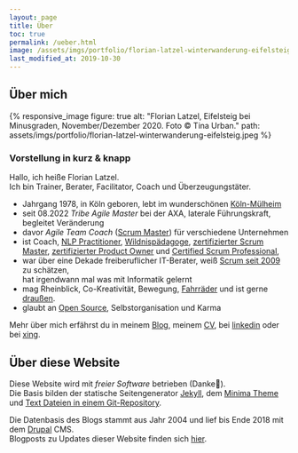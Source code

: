 ```yaml
---
layout: page
title: Über 
toc: true
permalink: /ueber.html
image: /assets/imgs/portfolio/florian-latzel-winterwanderung-eifelsteig.jpeg
last_modified_at: 2019-10-30
---
```

## Über mich

{% responsive_image figure: true
alt: "Florian Latzel, Eifelsteig bei Minusgraden, November/Dezember 2020. Foto © Tina Urban."
path: assets/imgs/portfolio/florian-latzel-winterwanderung-eifelsteig.jpeg %}

### Vorstellung in kurz & knapp

Hallo, ich heiße Florian Latzel.  
Ich bin Trainer, Berater, Facilitator, Coach und Überzeugungstäter. 

- Jahrgang 1978, in Köln geboren, 
lebt im wunderschönen [Köln-Mülheim](/tags/muellem/index.html)
- seit 08.2022 *Tribe Agile Master* bei der AXA, 
laterale Führungskraft, begleitet Veränderung 
- davor *Agile Team Coach* ([Scrum Master](/tags/scrum-master/)) für verschiedene Unternehmen
- ist Coach, 
[NLP Practitioner](/2022/03/31/nlp-practitioner.html), 
[Wildnispädagoge](/2020/12/14/november-draussen.html#ich-bin-wildnispädagoge), 
[zertifizierter Scrum Master](/neues-aus-der-scheinwelt-professional-scrum-master-i-psm1.html),
[zertifizierter Product Owner](/2018/03/03/scrum-starter-kit.html)
und [Certified Scrum Professional](/2018/03/31/certified-scrum-professional-csp.html), 
- war über eine Dekade freiberuflicher IT-Berater, 
weiß [Scrum seit 2009](/my-last-daily-scrum-at-berlinonline.html) zu schätzen,  
hat irgendwann mal was mit Informatik gelernt
- mag Rheinblick, Co-Kreativität, Bewegung, [Fahrräder](/tags/fahrrad/index.html) 
und ist gerne [draußen](/tags/draussen/index.html).
- glaubt an [Open Source](/tags/open-source/index.html), Selbstorganisation und Karma

Mehr über mich erfährst du in meinem [Blog](/#blog), 
meinem [CV](https://florian.latzel.io/cv), 
bei [linkedin](https://www.linkedin.com/in/florianlatzel/) 
oder bei [xing](https://www.xing.com/profile/Florian_Latzel/cv).

## Über diese Website

Diese Website wird mit *freier Software* betrieben (Danke🙏).   
Die Basis bilden der statische Seitengenerator [Jekyll](/tags/jekyll/),
dem [Minima Theme](https://github.com/jekyll/minima)
und [Text Dateien in einem Git-Repository](https://github.com/fl3a/florian.latzel.io). 

Die Datenbasis des Blogs stammt aus Jahr 2004 und lief bis Ende 2018 
mit dem [Drupal](/tags/drupal/) CMS.   
Blogposts zu Updates dieser Website finden sich [hier](/tags/netzaffe). 

